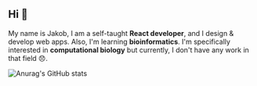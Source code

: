 ## Hi 👋

My name is Jakob, I am a self-taught **React developer**, and I design & develop web apps.
Also, I'm learning **bioinformatics**. I'm specifically interested in **computational biology** but currently, I don't have any work in that field 😞.  

![Anurag's GitHub stats](https://github-readme-stats.vercel.app/api?username=anuraghazra&show_icons=true&theme=merko)

